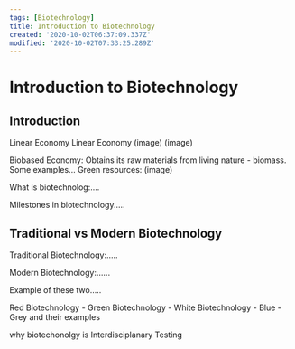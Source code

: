 ```yaml
---
tags: [Biotechnology]
title: Introduction to Biotechnology
created: '2020-10-02T06:37:09.337Z'
modified: '2020-10-02T07:33:25.289Z'
---
```


# Introduction to Biotechnology

## Introduction

Linear Economy                Linear Economy
(image)                       (image)

Biobased Economy: Obtains its raw materials from living nature - biomass. Some examples...
Green resources:
(image)

What is biotechnolog:....

Milestones in biotechnology.....

## Traditional vs Modern Biotechnology

Traditional Biotechnology:.....

 Modern Biotechnology:......

Example of these two.....


Red Biotechnology - Green Biotechnology - White Biotechnology - Blue - Grey and their examples

why biotechonolgy is Interdisciplanary
Testing



























